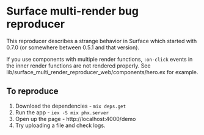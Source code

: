 # Surface multi-render bug reproducer

This reproducer describes a strange behavior in Surface which started with 0.7.0
(or somewhere between 0.5.1 and that version).

If you use components with multiple render functions, `:on-click` events in the
inner render functions are not rendered properly. See
lib/surface_multi_render_reproducer_web/components/hero.ex for example.

## To reproduce

1. Download the dependencies - `mix deps.get`
2. Run the app - `iex -S mix phx.server`
3. Open up the page - http://localhost:4000/demo
4. Try uploading a file and check logs.
